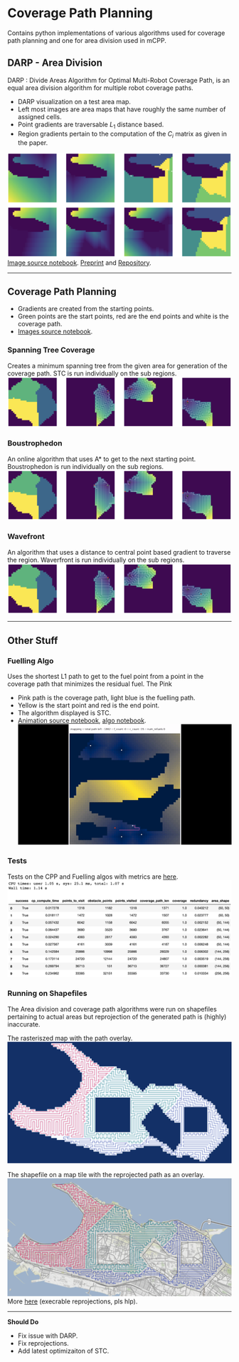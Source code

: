 # Coverage Path Planning
Contains python implementations of various algorithms used for coverage path planning and one for area division used in mCPP.

## DARP - Area Division
DARP : Divide Areas Algorithm for Optimal Multi-Robot Coverage Path, is an equal area division algorithm for multiple robot coverage paths.

- DARP visualization on a test area map.
- Left most images are area maps that have roughly the same number of assigned cells. 
- Point gradients are traversable $L_1$ distance based.
- Region gradients pertain to the computation of the $C_i$ matrix as given in the paper.

![DARP](./demo_media/darp.png)
[Image source notebook](./test_notebooks/DARPTests.ipynb). [Preprint](http://kapoutsis.info/wp-content/uploads/2017/02/j3.pdf) and [Repository](https://github.com/athakapo/DARP).

---
## Coverage Path Planning
- Gradients are created from the starting points.
- Green points are the start points, red are the end points and white is the coverage path.
- [Images source notebook](./DARPWithCPPAlgos.ipynb).
### Spanning Tree Coverage
Creates a minimum spanning tree from the given area for generation of the coverage path.
STC is run individually on the sub regions.
![DARP and STC](./demo_media/sptc.png)

### Boustrophedon
An online algorithm that uses A* to get to the next starting point.
Boustrophedon is run individually on the sub regions.
![DARP and Bous](./demo_media/bous.png)

### Wavefront
An algorithm that uses a distance to central point based gradient to traverse the region.
Waverfront is run individually on the sub regions.
![DARP and Wavefront](./demo_media/wavf.png)

---

## Other Stuff

### Fuelling Algo   
Uses the shortest L1 path to get to the fuel point from a point in the coverage path that minimizes the residual fuel. The Pink 
- Pink path is the coverage path, light blue is the fuelling path.
- Yellow is the start point and red is the end point.
- The algorithm displayed is STC.
- [Animation source notebook](./test_notebooks/CPPTests.ipynb), [algo notebook](./ShortestL1Fuelling.ipynb).
![Fuelling while STC](./demo_media/stcfuel.gif)

### Tests
Tests on the CPP and Fuelling algos with metrics are [here](./test_notebooks/CPPTests.ipynb).
![STCTests](./demo_media/stctests.png)

### Running on Shapefiles
The Area division and coverage path algorithms were run on shapefiles pertaining to actual areas but reprojection of the generated path is (highly) inaccurate.

The rasteriszed map with the path overlay.
![Raster](./demo_media/kmstcr.png)

The shapefile on a map tile with the reprojected path as an overlay.
![ShapefileOverlay](./demo_media/kmstcsh.png)
More [here](./DARPShapefiles.ipynb) (execrable reprojections, pls hlp).

---

**Should Do**
- Fix issue with DARP.
- Fix reprojections.
- Add latest optimizaiton of STC.


